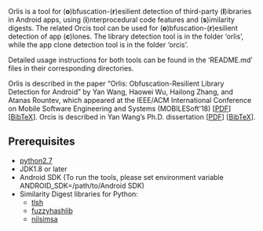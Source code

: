 Orlis is a tool for (**o**)bfuscation-(**r**)esilient detection of third-party (**l**)ibraries in Android apps, using (**i**)nterprocedural code features and (**s**)imilarity digests. The related Orcis tool can be used for (**o**)bfuscation-(**r**)esilient detection of app (**c**)lones. The library detection tool is in the folder ‘orlis’, while the app clone detection tool is in the folder ‘orcis’.

Detailed usage instructions for both tools can be found in the ‘README.md’ files in their corresponding directories.

Orlis is described in the paper “Orlis: Obfuscation-Resilient Library Detection for Android” by Yan Wang, Haowei Wu, Hailong Zhang, and Atanas Rountev, which appeared at the IEEE/ACM International Conference on Mobile Software Engineering and Systems (MOBILESoft'18) \[[PDF](http://web.cse.ohio-state.edu/presto/pubs/msoft18.pdf)\] \[[BibTeX](http://web.cse.ohio-state.edu/presto/pubs/msoft18.bib)\]. Orcis is described in Yan Wang’s Ph.D. dissertation \[[PDF](http://web.cse.ohio-state.edu/presto/pubs/wang_phd18.pdf)\] \[[BibTeX](http://web.cse.ohio-state.edu/presto/pubs/wang_phd18.bib)\]. 

## Prerequisites
 * [python2.7](https://www.python.org/download/releases/2.7/)
 * JDK1.8 or later
 * Android SDK (To run the tools, please set environment variable ANDROID_SDK=/path/to/Android SDK)
 * Similarity Digest libraries for Python:
   * [tlsh](https://github.com/trendmicro/tlsh)
   * [fuzzyhashlib](https://github.com/sptonkin/fuzzyhashlib)
   * [nilsimsa](https://github.com/diffeo/py-nilsimsa)
